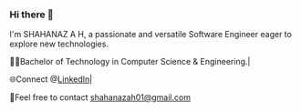### Hi there 👋
 I'm SHAHANAZ A H, a passionate and versatile Software Engineer eager to explore new technologies.

👩‍💻Bachelor of Technology in Computer Science & Engineering.|

🌐Connect @[LinkedIn](https://www.linkedin.com/in/shahanaz-a-h-50b227211/)|

📧Feel free to contact shahanazah01@gmail.com

###

 
